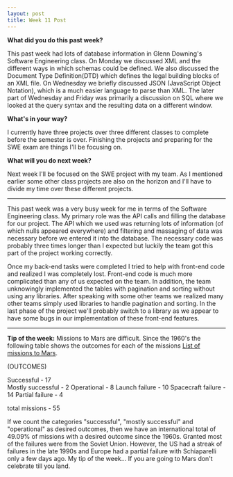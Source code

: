 ```yaml
---
layout: post
title: Week 11 Post
---
```







**What did you do this past week?**

This past week had lots of database information in Glenn Downing's Software Engineering class. On Monday we discussed XML and the different ways in which schemas could be defined. We also discussed the Document Type Definition(DTD) which defines the legal building blocks of an XML file. On Wednesday we briefly discussed JSON (JavaScript Object Notation), which is a much easier language to parse than XML. The later part of Wednesday and Friday was primarily a discussion on SQL where we looked at the query syntax and the resulting data on a different window. 

**What's in your way?**

I currently have three projects over three different classes to complete before the semester is over. Finishing the projects and preparing for the SWE exam are things I'll be focusing on. 

**What will you do next week?**

Next week I'll be focused on the SWE project with my team. As I mentioned earlier some other class projects are also on the horizon and I'll have to divide my time over these different projects. 

***

This past week was a very busy week for me in terms of the Software Engineering class. My primary role was the API calls and filling the database for our project. The API which we used was returning lots of information (of which nulls appeared everywhere) and filtering and massaging of data was necessary before we entered it into the database. The necessary code was probably three times longer than I expected but luckily the team got this part of the project working correctly.

Once my back-end tasks were completed I tried to help with front-end code and realized I was completely lost. Front-end code is much more complicated than any of us expected on the team. In addition, the team unknowingly implemented the tables with pagination and sorting without using any libraries. After speaking with some other teams we realized many other teams simply used libraries to handle pagination and sorting. In the last phase of the project we'll probably switch to a library as we appear to have some bugs in our implementation of these front-end features. 

***

**Tip of the week:**
Missions to Mars are difficult. Since the 1960's the following table shows the outcomes for each of the missions [List of missions to Mars](https://en.wikipedia.org/wiki/List_of_missions_to_Mars).

(OUTCOMES)

Successful - 17<br />
Mostly successful - 2
Operational - 8
Launch failure - 10
Spacecraft failure - 14
Partial failure - 4

total missions - 55


If we count the categories "successful", "mostly successful" and "operational" as desired outcomes, then we have an international total of 49.09% of missions with a desired outcome since the 1960s. Granted most of the failures were from the Soviet Union. However, the US had a streak of failures in the late 1990s and Europe had a partial failure with Schiaparelli only a few days ago. My tip of the week... If you are going to Mars don't celebrate till you land. 

